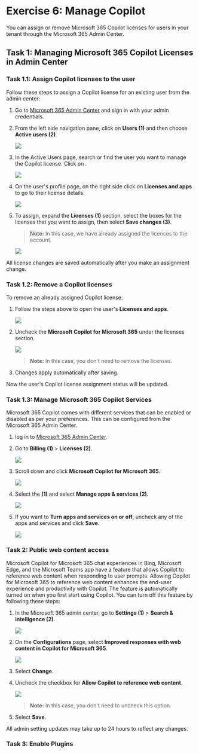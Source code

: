 # Exercise 6: Manage Copilot

You can assign or remove Microsoft 365 Copilot licenses for users in your tenant through the Microsoft 365 Admin Center.

## Task 1: Managing Microsoft 365 Copilot Licenses in Admin Center

### Task 1.1: Assign Copilot licenses to the user

Follow these steps to assign a Copilot license for an existing user from the admin center:

1. Go to [Microsoft 365 Admin Center](admin.microsoft.com) and sign in with your admin credentials.

1. From the left side navigation pane, click on **Users (1)** and then choose **Active users (2)**.

    ![](../labguide/media/M8.png)

1.  In the Active Users page, search or find the user you want to manage the Copilot license. Click on **<inject key="AzureAdUserEmail"></inject>**.

    ![](../labguide/media/M9.png)

1. On the user's profile page, on the right side click on **Licenses and apps** to go to their license details.

    ![](../labguide/media/M10.png)

1. To assign, expand the **Licenses (1)** section, select the boxes for the licenses that you want to assign, then select **Save changes (3)**.

   >**Note:** In this case, we have already assigned the licences to the account.

    ![](../labguide/media/M11.png)

 All license changes are saved automatically after you make an assignment change.

### Task 1.2: Remove a Copilot licenses

To remove an already assigned Copilot license:

1. Follow the steps above to open the user's **Licenses and apps**.

    ![](../labguide/media/M10.png)

1. Uncheck the **Microsoft Copilot for Microsoft 365** under the licenses section.

    ![](../labguide/media/M18.png)

    >**Note:** In this case, you don't need to remove the licenses.

1. Changes apply automatically after saving.

Now the user's Copilot license assignment status will be updated.

### Task 1.3: Manage Microsoft 365 Copilot Services

Microsoft 365 Copilot comes with different services that can be enabled or disabled as per your preferences. This can be configured from the Microsoft 365 Admin Center.

1. log in to [Microsoft 365 Admin Center](admin.microsoft.com).

1. Go to **Billing (1)** > **Licenses (2)**.

    ![](../labguide/media/M14.png)

1. Scroll down and click **Microsoft Copilot for Microsoft 365**.

    ![](../labguide/media/M15.png)

1. Select the **<inject key="AzureAdUserEmail"></inject> (1)** and select **Manage apps & services (2)**. 

   ![](../labguide/media/M16.png)

1. If you want to **Turn apps and services on or off**, uncheck any of the apps and services and click **Save**.
 
   ![](../labguide/media/M17.png)

### Task 2: Public web content access

Microsoft Copilot for Microsoft 365 chat experiences in Bing, Microsoft Edge, and the Microsoft Teams app have a feature that allows Copilot to reference web content when responding to user prompts. Allowing Copilot for Microsoft 365 to reference web content enhances the end-user experience and productivity with Copilot. The feature is automatically turned on when you first start using Copilot. You can turn off this feature by following these steps:

1. In the Microsoft 365 admin center, go to **Settings (1)** > **Search & intelligence (2)**.

    ![](../labguide/media/M19.png)

1. On the **Configurations** page, select **Improved responses with web content in Copilot for Microsoft 365**.

    ![](../labguide/media/M20.png)

1. Select **Change**.

1. Uncheck the checkbox for **Allow Copilot to reference web content**.

    ![](../labguide/media/m21.png)

    >**Note:** In this case, you don't need to uncheck this option.

1. Select **Save**.

All admin setting updates may take up to 24 hours to reflect any changes.


### Task 3: Enable Plugins

